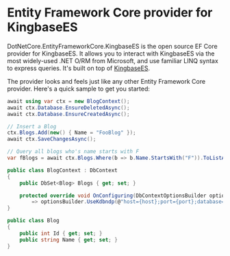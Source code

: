 # Entity Framework Core provider for KingbaseES

DotNetCore.EntityFrameworkCore.KingbaseES is the open source EF Core provider for KingbaseES. It allows you to interact with KingbaseES via the most widely-used .NET O/RM from Microsoft, and use familiar LINQ syntax to express queries. It's built on top of [KingbaseES](https://github.com/dotnetcore/EntityFrameworkCore.KingbaseES).

The provider looks and feels just like any other Entity Framework Core provider. Here's a quick sample to get you started:

```csharp
await using var ctx = new BlogContext();
await ctx.Database.EnsureDeletedAsync();
await ctx.Database.EnsureCreatedAsync();

// Insert a Blog
ctx.Blogs.Add(new() { Name = "FooBlog" });
await ctx.SaveChangesAsync();

// Query all blogs who's name starts with F
var fBlogs = await ctx.Blogs.Where(b => b.Name.StartsWith("F")).ToListAsync();

public class BlogContext : DbContext
{
    public DbSet<Blog> Blogs { get; set; }

    protected override void OnConfiguring(DbContextOptionsBuilder optionsBuilder)
        => optionsBuilder.UseKdbndp(@"host={host};port={port};database={database};username={username};password={password};");
}

public class Blog
{
    public int Id { get; set; }
    public string Name { get; set; }
}
```